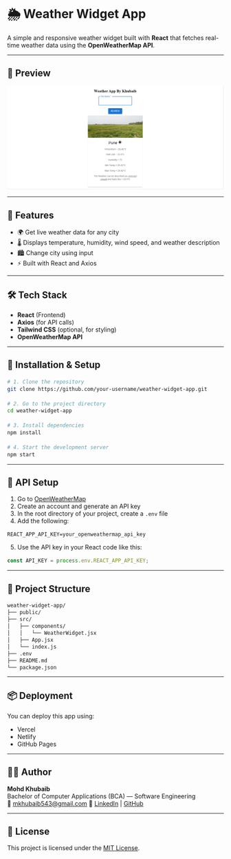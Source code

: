 
# 🌦️ Weather Widget App

A simple and responsive weather widget built with **React** that fetches real-time weather data using the **OpenWeatherMap API**.

---

## 📸 Preview

![Weather Widget Screenshot](weather.png)

---

## 🚀 Features

- 🌍 Get live weather data for any city  
- 🌡 Displays temperature, humidity, wind speed, and weather description  
- 🏙️ Change city using input  
- ⚡ Built with React and Axios

---

## 🛠 Tech Stack

- **React** (Frontend)  
- **Axios** (for API calls)  
- **Tailwind CSS** (optional, for styling)  
- **OpenWeatherMap API**

---

## 🔧 Installation & Setup

```bash
# 1. Clone the repository
git clone https://github.com/your-username/weather-widget-app.git

# 2. Go to the project directory
cd weather-widget-app

# 3. Install dependencies
npm install

# 4. Start the development server
npm start
```

---

## 🔑 API Setup

1. Go to [OpenWeatherMap](https://openweathermap.org/)
2. Create an account and generate an API key
3. In the root directory of your project, create a `.env` file
4. Add the following:

```env
REACT_APP_API_KEY=your_openweathermap_api_key
```

5. Use the API key in your React code like this:

```js
const API_KEY = process.env.REACT_APP_API_KEY;
```

---

## 🧪 Project Structure

```
weather-widget-app/
├── public/
├── src/
│   ├── components/
│   │   └── WeatherWidget.jsx
│   ├── App.jsx
│   └── index.js
├── .env
├── README.md
└── package.json
```

---

## 📦 Deployment

You can deploy this app using:

- Vercel  
- Netlify  
- GitHub Pages

---

## 🙋‍♂️ Author

**Mohd Khubaib**  
Bachelor of Computer Applications (BCA) — Software Engineering  
📧 mkhubaib543@gmail.com 
🔗 [LinkedIn]( https://www.linkedin.com/in/mohd-khubaib/) | [GitHub ](https://github.com/Mohdkhubaib01)

---

## 📜 License

This project is licensed under the [MIT License](LICENSE).

